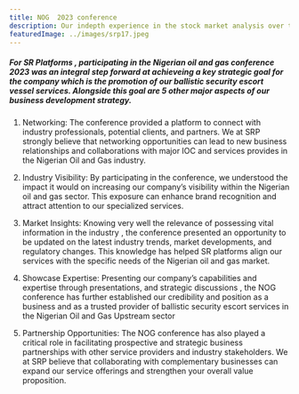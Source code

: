 ```yaml
---
title: NOG  2023 conference
description: Our indepth experience in the stock market analysis over the past periods has enabled us to always provide for our reputable clients/investors the updates on the stock market
featuredImage: ../images/srp17.jpeg
---
```


##### For SR Platforms , participating in the Nigerian oil and gas conference 2023 was an integral step forward at achieveing a key strategic goal for the company which is the promotion of our ballistic security escort vessel services. Alongside this goal are 5 other major aspects of our business development strategy.

1. Networking: The conference provided a platform to connect with industry professionals, potential clients, and partners. We at SRP strongly believe that networking opportunities can lead to new business relationships and collaborations with major IOC and services provides in the Nigerian Oil and Gas industry.

2. Industry Visibility: By participating in the conference, we understood the impact it would on increasing our company’s visibility within the Nigerian oil and gas sector. This exposure can enhance brand recognition and attract attention to our specialized services.

3. Market Insights: Knowing very well the relevance of possessing vital information in the industry , the conference presented an opportunity to be updated on the latest industry trends, market developments, and regulatory changes. This knowledge has helped SR platforms align our services with the specific needs of the Nigerian oil and gas market.

4. Showcase Expertise: Presenting our company’s capabilities and expertise through presentations, and strategic discussions , the NOG conference has further established our credibility and position as a business and as a trusted provider of ballistic security escort services in the Nigerian Oil and Gas Upstream sector
5. Partnership Opportunities: The NOG conference has also played a critical role in facilitating prospective and strategic business partnerships with other service providers and industry stakeholders. We at SRP believe that collaborating with complementary businesses can expand our service offerings and strengthen your overall value proposition.
